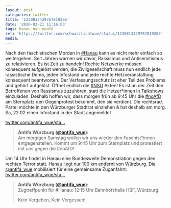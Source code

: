 ```yaml
---
layout: post
categories: twitter
title: '1230813429767819265'
date: '2020-02-21 11:16:03'
tags: hanau nsu noafd
ref: 'https://twitter.com/schwarzlichtwue/status/1230813429767819265'
media:
---
```

Nach den faschistischen Morden in [#Hanau](/t/hanau) kann es nicht mehr einfach so weitergehen. Seit Jahren warnen wir davor, Rassismus und Antisemitismus zu relativieren. 
Es ist Zeit zu handeln! Rechte Netzwerke müssen konsequent aufgelöst werden, die Zivilgesellschaft muss nun endlich jede rassistische Demo, jeden Infostand und jede rechte Hetzveranstaltung konsequent beantworten. 
Der Verfassungsschutz ist eher Teil des Problems und gehört aufgelöst. Öffnet endlich die [#NSU](/t/nsu) Akten! Es ist an der Zeit den Betroffenen von Rassismus zuzuhören, statt die Hetzer\*innen in Talkshows einzuladen. 
Deshalb hoffen wir, dass morgen früh ab 9:45 Uhr die [#noAfD](/t/noafd) am Sternplatz den Gegenprotest bekommt, den sie verdient. Die rechtsrad. Partei möchte in den Würzburger Stadtrat einziehen &amp; hat deshalb am morg. Sa, 22.02 einen Infostand in der Stadt angemeldet

[twitter.com/antifa_wue/sta…](https://twitter.com/antifa_wue/status/1230809678382280709?s=19) 
> <b>Antifa Würzburg ([@antifa_wue](https://twitter.com/antifa_wue)):</b>  
>Am morgigen Samstag wollen wir uns wieder den Faschist\*innen entgegenstellen. Kommt um 9:45 Uhr zum Sternplatz und protestiert mit uns gegen die #noAfD!    


Um 14 Uhr findet in Hanau eine Bundesweite Demonstration gegen den rechten Terror statt. Hanau liegt nur 100 km entfernt von Würzburg. Die [@antifa_wue](https://twitter.com/antifa_wue) mobilisiert für eine gemeinsame Zuganfahrt: [twitter.com/antifa_wue/sta…](https://twitter.com/antifa_wue/status/1230809692265500673?s=19) 
> <b>Antifa Würzburg ([@antifa_wue](https://twitter.com/antifa_wue)):</b>  
>Zugtreffpunkt für #Hanau: 12:15 Uhr Bahnhofshalle HBF, Würzburg.  
>  
>  
>  
>Kein Vergeben, Kein Vergessen!    

